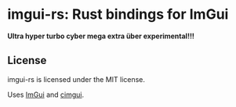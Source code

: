 # imgui-rs: Rust bindings for ImGui

**Ultra hyper turbo cyber mega extra über experimental!!!**

## License

imgui-rs is licensed under the MIT license.

Uses [ImGui](https://github.com/ocornut/imgui) and [cimgui](https://github.com/Extrawurst/cimgui).
